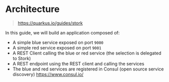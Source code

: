 
# Architecture
> <https://quarkus.io/guides/stork>

In this guide, we will build an application composed of:  

- A simple blue service exposed on port `9000`  
- A simple red service exposed on port `9001`  
- A REST Client calling the blue or red service (the selection is delegated to Stork)  
- A REST endpoint using the REST client and calling the services  
- The blue and red services are registered in Consul (open source service discovery) <https://www.consul.io/>


